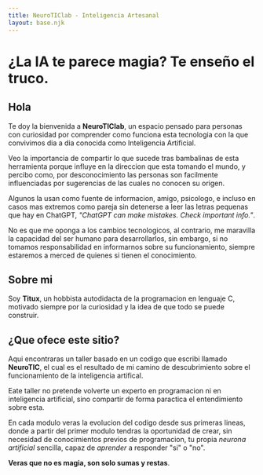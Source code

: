 ```yaml
---
title: NeuroTIClab - Inteligencia Artesanal
layout: base.njk
---
```


# ¿La IA te parece magia? Te enseño el truco.

## Hola

Te doy la bienvenida a **NeuroTIClab**, un espacio pensado para personas con curiosidad por comprender como funciona
esta tecnologia con la que convivimos dia a dia conocida como Inteligencia Artificial.

Veo la importancia de compartir lo que sucede tras bambalinas de esta herramienta porque influye en la direccion que
esta tomando el mundo, y percibo como, por desconocimiento las personas son facilmente influenciadas por sugerencias
de las cuales no conocen su origen.

Algunos la usan como fuente de informacion, amigo, psicologo, e incluso en casos mas extremos como pareja sin
detenerse a leer las letras pequenas que hay en ChatGPT, *"ChatGPT can make mistakes. Check important info."*.

No es que me oponga a los cambios tecnologicos, al contrario, me maravilla la capacidad del ser humano
para desarrollarlos, sin embargo, si no tomamos responsabilidad en informarnos sobre su funcionamiento, siempre
estaremos a merced de quienes si tienen el conocimiento.

## Sobre mi

Soy **Titux**, un hobbista autodidacta de la programacion en lenguaje C, motivado siempre por la curiosidad y la idea
de que todo se puede construir.

## ¿Que ofece este sitio?

Aqui encontraras un taller basado en un codigo que escribi llamado **NeuroTIC**, el cual es el resultado de mi camino
de descubrimiento sobre el funcionamiento de la inteligencia artifical.

Eate taller no pretende volverte un experto en programacion ni en inteligencia artificial, sino compartir de forma
paractica el entendimiento sobre esta.

En cada modulo veras la evolucion del codigo desde sus primeras lineas, donde a partir del primer modulo tendras la
oportunidad de crear, sin necesidad de conocimientos previos de programacion, tu propia *neurona artificial* sencilla,
capaz de *aprender* a responder "si" o "no".

**Veras que no es magia, son solo sumas y restas**.
